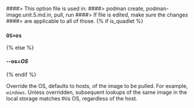 ####> This option file is used in:
####>   podman create, podman-image.unit.5.md.in, pull, run
####> If file is edited, make sure the changes
####> are applicable to all of those.
{% if is_quadlet %}
### `OS=os`
{% else %}
#### **--os**=*OS*
{% endif %}

Override the OS, defaults to hosts, of the image to be pulled. For example, `windows`.
Unless overridden, subsequent lookups of the same image in the local storage matches this OS, regardless of the host.
